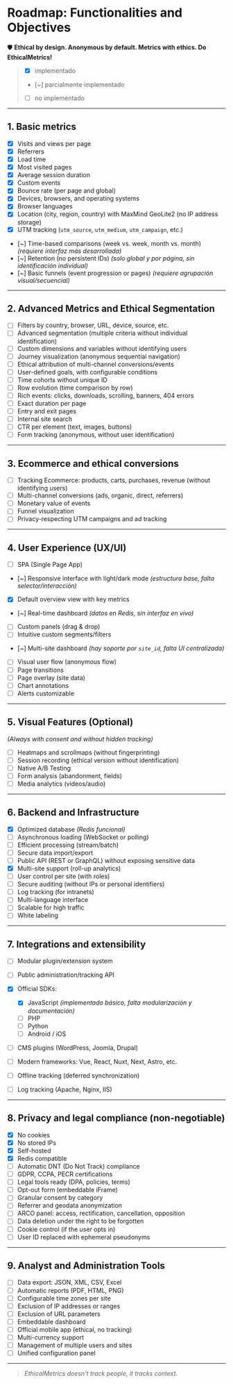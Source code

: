 # Roadmap: Functionalities and Objectives

🛡️ **Ethical by design. Anonymous by default. Metrics with ethics. Do EthicalMetrics!**

> * [x] implementado
> * \[\~] parcialmente implementado
> * [ ] no implementado

---

## 1. Basic metrics

* [x] Visits and views per page
* [x] Referrers
* [x] Load time
* [x] Most visited pages
* [x] Average session duration
* [x] Custom events
* [x] Bounce rate (per page and global)
* [x] Devices, browsers, and operating systems
* [x] Browser languages
* [x] Location (city, region, country) with MaxMind GeoLite2 (no IP address storage)
* [x] UTM tracking (`utm_source`, `utm_medium`, `utm_campaign`, etc.)
* \[\~] Time-based comparisons (week vs. week, month vs. month) *(requiere interfaz más desarrollada)*
* \[\~] Retention (no persistent IDs) *(solo global y por página, sin identificación individual)*
* \[\~] Basic funnels (event progression or pages) *(requiere agrupación visual/secuencial)*

---

## 2. Advanced Metrics and Ethical Segmentation

* [ ] Filters by country, browser, URL, device, source, etc.
* [ ] Advanced segmentation (multiple criteria without individual identification)
* [ ] Custom dimensions and variables without identifying users
* [ ] Journey visualization (anonymous sequential navigation)
* [ ] Ethical attribution of multi-channel conversions/events
* [ ] User-defined goals, with configurable conditions
* [ ] Time cohorts without unique ID
* [ ] Row evolution (time comparison by row)
* [ ] Rich events: clicks, downloads, scrolling, banners, 404 errors
* [ ] Exact duration per page
* [ ] Entry and exit pages
* [ ] Internal site search
* [ ] CTR per element (text, images, buttons)
* [ ] Form tracking (anonymous, without user identification)

---

## 3. Ecommerce and ethical conversions

* [ ] Tracking Ecommerce: products, carts, purchases, revenue (without identifying users)
* [ ] Multi-channel conversions (ads, organic, direct, referrers)
* [ ] Monetary value of events
* [ ] Funnel visualization
* [ ] Privacy-respecting UTM campaigns and ad tracking

---

## 4. User Experience (UX/UI)

* [ ] SPA (Single Page App)
* \[\~] Responsive interface with light/dark mode *(estructura base, falta selector/interacción)*
* [x] Default overview view with key metrics
* \[\~] Real-time dashboard *(datos en Redis, sin interfaz en vivo)*
* [ ] Custom panels (drag & drop)
* [ ] Intuitive custom segments/filters
* \[\~] Multi-site dashboard *(hay soporte por `site_id`, falta UI centralizada)*
* [ ] Visual user flow (anonymous flow)
* [ ] Page transitions
* [ ] Page overlay (site data)
* [ ] Chart annotations
* [ ] Alerts customizable

---

## 5. Visual Features (Optional)

*(Always with consent and without hidden tracking)*

* [ ] Heatmaps and scrollmaps (without fingerprinting)
* [ ] Session recording (ethical version without identification)
* [ ] Native A/B Testing
* [ ] Form analysis (abandonment, fields)
* [ ] Media analytics (videos/audio)

---

## 6. Backend and Infrastructure

* [x] Optimized database *(Redis funcional)*
* [ ] Asynchronous loading (WebSocket or polling)
* [ ] Efficient processing (stream/batch)
* [ ] Secure data import/export
* [ ] Public API (REST or GraphQL) without exposing sensitive data
* [x] Multi-site support (roll-up analytics)
* [ ] User control per site (with roles)
* [ ] Secure auditing (without IPs or personal identifiers)
* [ ] Log tracking (for intranets)
* [ ] Multi-language interface
* [ ] Scalable for high traffic
* [ ] White labeling

---

## 7. Integrations and extensibility

* [ ] Modular plugin/extension system
* [ ] Public administration/tracking API
* [x] Official SDKs:

  * [x] JavaScript *(implementado básico, falta modularización y documentación)*
  * [ ] PHP
  * [ ] Python
  * [ ] Android / iOS
* [ ] CMS plugins (WordPress, Joomla, Drupal)
* [ ] Modern frameworks: Vue, React, Nuxt, Next, Astro, etc.
* [ ] Offline tracking (deferred synchronization)
* [ ] Log tracking (Apache, Nginx, IIS)

---

## 8. Privacy and legal compliance (non-negotiable)

* [x] No cookies
* [x] No stored IPs
* [x] Self-hosted
* [x] Redis compatible
* [ ] Automatic DNT (Do Not Track) compliance
* [ ] GDPR, CCPA, PECR certifications
* [ ] Legal tools ready (DPA, policies, terms)
* [ ] Opt-out form (embeddable iFrame)
* [ ] Granular consent by category
* [ ] Referrer and geodata anonymization
* [ ] ARCO panel: access, rectification, cancellation, opposition
* [ ] Data deletion under the right to be forgotten
* [ ] Cookie control (if the user opts in)
* [ ] User ID replaced with ephemeral pseudonyms

---

## 9. Analyst and Administration Tools

* [ ] Data export: JSON, XML, CSV, Excel
* [ ] Automatic reports (PDF, HTML, PNG)
* [ ] Configurable time zones per site
* [ ] Exclusion of IP addresses or ranges
* [ ] Exclusion of URL parameters
* [ ] Embeddable dashboard
* [ ] Official mobile app (ethical, no tracking)
* [ ] Multi-currency support
* [ ] Management of multiple users and sites
* [ ] Unified configuration panel

---

> *EthicalMetrics doesn't track people, it tracks context.*
